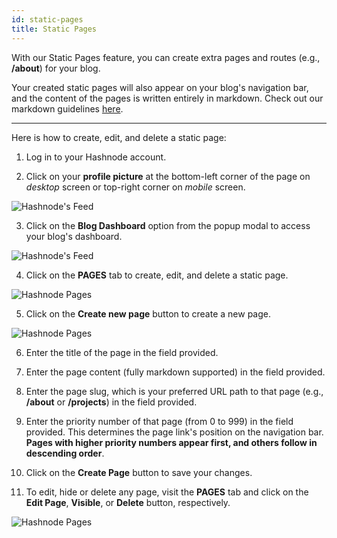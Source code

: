 ```yaml
---
id: static-pages
title: Static Pages
---
```


With our Static Pages feature, you can create extra pages and routes (e.g., **/about**) for your blog.

Your created static pages will also appear on your blog's navigation bar, and the content of the pages is written entirely in markdown. Check out our markdown guidelines [here](markdown-guidelines.md).

---

Here is how to create, edit, and delete a static page:

1. Log in to your Hashnode account.

2. Click on your **profile picture** at the bottom-left corner of the page on *desktop* screen or top-right corner on *mobile* screen.

![Hashnode's Feed](https://cdn.hashnode.com/res/hashnode/image/upload/v1600711465204/4Mb1R5qj8.png?auto=compress)

3. Click on the **Blog Dashboard** option from the popup modal to access your blog's dashboard.

![Hashnode's Feed](https://cdn.hashnode.com/res/hashnode/image/upload/v1601380906521/1QhsZ20tP.png?auto=compress)

4. Click on the **PAGES** tab to create, edit, and delete a static page.

![Hashnode Pages](https://cdn.hashnode.com/res/hashnode/image/upload/v1601384122300/6DkTxuRZw.png?auto=compress)

5. Click on the **Create new page** button to create a new page.

![Hashnode Pages](https://cdn.hashnode.com/res/hashnode/image/upload/v1601384187498/7GIF5nWzj.png?auto=compress)

6. Enter the title of the page in the field provided.

7. Enter the page content (fully markdown supported) in the field provided.

8. Enter the page slug, which is your preferred URL path to that page (e.g., **/about** or **/projects**) in the field provided.

9. Enter the priority number of that page (from 0 to 999) in the field provided. This determines the page link's position on the navigation bar. **Pages with higher priority numbers appear first, and others follow in descending order**.

10. Click on the **Create Page** button to save your changes.

11. To edit, hide or delete any page, visit the **PAGES** tab and click on the **Edit Page**, **Visible**, or **Delete** button, respectively.

![Hashnode Pages](https://cdn.hashnode.com/res/hashnode/image/upload/v1601384699485/_Oce3rejD.png?auto=compress)


